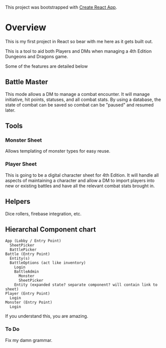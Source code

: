 This project was bootstrapped with [Create React App](https://github.com/facebookincubator/create-react-app).

# Overview
This is my first project in React so bear with me here as it gets built out.

This is a tool to aid both Players and DMs when managing a 4th Edition Dungeons and Dragons game.

Some of the features are detailed below

## Battle Master
This mode allows a DM to manage a combat encounter. It will manage initiative, hit points, statuses, and all combat stats. By using a database, the state of combat can be saved so combat can be "paused" and resumed later.

## Tools
### Monster Sheet
Allows templating of monster types for easy reuse.

### Player Sheet
This is going to be a digital character sheet for 4th Edition. It will handle all aspects of maintaining a character and allow a DM to import players into new or existing battles and have all the relevant combat stats brought in.

## Helpers
Dice rollers, firebase integration, etc.

## Hierarchal Component chart
```
App (Lobby / Entry Point)
  SheetPicker
  BattlePicker
Battle (Entry Point)
  Entity(s)
  BattleOptions (act like inventory)
    Login
    BattleAdmin
      Monster
      SheetPicker
    Entity (expanded state? separate component? will contain link to sheet)
Player (Entry Point)
  Login
Monster (Entry Point)
  Login
```
If you understand this, you are amazing.

### To Do
Fix my damn grammar.

